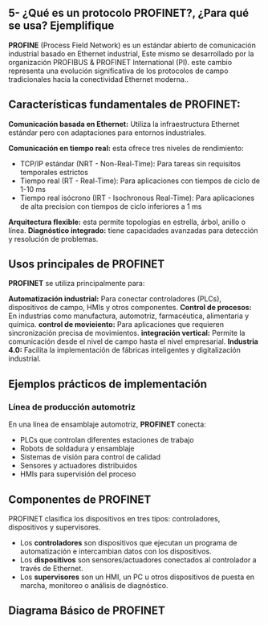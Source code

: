 ## 5- ¿Qué es un protocolo PROFINET?, ¿Para qué se usa? Ejemplifique 

**PROFINE** (Process Field Network) es un estándar abierto de comunicación industrial basado en Ethernet industrial, Este mismo se desarrollado por la organización PROFIBUS & PROFINET International (PI). este cambio representa una evolución significativa de los protocolos de campo tradicionales hacia la conectividad Ethernet moderna..


## Características fundamentales de PROFINET:


**Comunicación basada en Ethernet:** Utiliza la infraestructura Ethernet estándar pero con adaptaciones para entornos industriales.

**Comunicación en tiempo real:** esta ofrece tres niveles de rendimiento:

- TCP/IP estándar (NRT - Non-Real-Time): Para tareas sin requisitos temporales estrictos
- Tiempo real (RT - Real-Time): Para aplicaciones con tiempos de ciclo de 1-10 ms
- Tiempo real isócrono (IRT - Isochronous Real-Time): Para aplicaciones de alta precision con tiempos de ciclo inferiores a 1 ms

**Arquitectura flexible:** esta permite topologías en estrella, árbol, anillo o línea.
**Diagnóstico integrado:** tiene capacidades avanzadas para detección y resolución de problemas.

## Usos principales de PROFINET

**PROFINET**  se utiliza principalmente para:

**Automatización industrial:** Para conectar controladores (PLCs), dispositivos de campo, HMIs y otros componentes.
**Control de procesos:** En industrias como manufactura, automotriz, farmacéutica, alimentaria y química.
**control de movieiento:** Para aplicaciones que requieren sincronización precisa de movimientos.
**integración vertical:** Permite la comunicación desde el nivel de campo hasta el nivel empresarial.
**Industria 4.0:** Facilita la implementación de fábricas inteligentes y digitalización industrial.

## Ejemplos prácticos de implementación

### Línea de producción automotriz

En una línea de ensamblaje automotriz, **PROFINET** conecta:

- PLCs que controlan diferentes estaciones de trabajo
- Robots de soldadura y ensamblaje
- Sistemas de visión para control de calidad
- Sensores y actuadores distribuidos
- HMIs para supervisión del proceso

## Componentes de PROFINET
PROFINET clasifica los dispositivos en tres tipos: controladores, dispositivos y supervisores.

- Los **controladores** son dispositivos que ejecutan un programa de automatización e intercambian datos con los dispositivos.
- Los **dispositivos** son sensores/actuadores conectados al controlador a través de Ethernet.
- Los **supervisores** son un HMI, un PC u otros dispositivos de puesta en marcha, monitoreo o análisis de diagnóstico.

## Diagrama Básico de PROFINET



